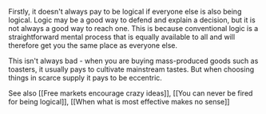 Firstly, it doesn't always pay to be logical if everyone else is also being logical. Logic may be a good way to defend and explain a decision, but it is not always a good way to reach one. This is because conventional logic is a straightforward mental process that is equally available to all and will therefore get you the same place as everyone else. 

This isn't always bad - when you are buying mass-produced goods such as toasters, it usually pays to cultivate mainstream tastes. But when choosing things in scarce supply it pays to be eccentric.

See also [[Free markets encourage crazy ideas]], [[You can never be fired for being logical]], [[When what is most effective makes no sense]]